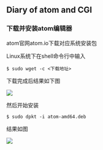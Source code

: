 ## Diary of atom and CGI

### 下载并安装atom编辑器

atom官网atom.io下载对应系统安装包

Linux系统下在shell命令行中输入

```
$ sudo wget -c <下载地址>
```

下载完成后结果如下图

![](../img/0002.jpg)

然后开始安装

```
$ sudo dpkt -i atom-amd64.deb
```
结果如图

![](../img/0004.jpg)

